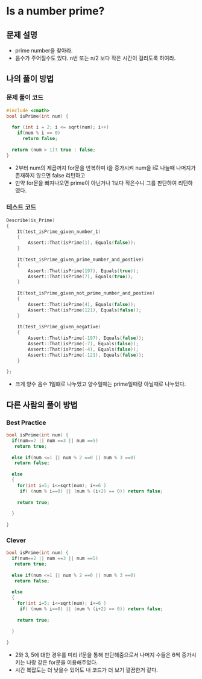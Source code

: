 # Is a number prime?

## 문제 설명

*  prime number을 찾아라.
*  음수가 주어질수도 있다. n번 또는 n/2 보다 작은 시간이 걸리도록 하여라.

## 나의 풀이 방법

### 문제 풀이 코드

```c++
#include <cmath>
bool isPrime(int num) {
  
  for (int i = 2; i <= sqrt(num); i++)
    if(num % i == 0)
      return false;
  
  return (num > 1)? true : false;
}
```

*  2부터 num의 제곱까지 for문을 반복하며 i을 증가시켜 num을 i로 나눌때 나머지가 존재하지 않으면 false 리턴하고  
*  만약 for문을 빠져나오면 prime이 아닌거나 1보다 작은수니 그를 판단하여 리턴하였다.

### 테스트 코드
```c++
Describe(is_Prime)
{
    It(test_isPrime_given_number_1)
    {
        Assert::That(isPrime(1), Equals(false));
    }
  
    It(test_isPrime_given_prime_number_and_postive)
    {
        Assert::That(isPrime(197), Equals(true));
        Assert::That(isPrime(7), Equals(true));
    }
  
    It(test_isPrime_given_not_prime_number_and_postive)
    {
        Assert::That(isPrime(4), Equals(false));
        Assert::That(isPrime(121), Equals(false));
    }
  
    It(test_isPrime_given_negative)
    {
        Assert::That(isPrime(-197), Equals(false));
        Assert::That(isPrime(-7), Equals(false));
        Assert::That(isPrime(-4), Equals(false));
        Assert::That(isPrime(-121), Equals(false));
    }
  
};
```

*  크게 양수 음수 1일떄로 나누었고 양수일때는 prime일때랑 아닐때로 나누었다.

## 다른 사람의 풀이 방법

### Best Practice

```c++
bool isPrime(int num) {
  if(num==2 || num ==3 || num ==5) 
   return true;
  
  else if(num <=1 || num % 2 ==0 || num % 3 ==0) 
   return false;
  
  else
  {
    for(int i=5; i<=sqrt(num); i+=6 )
     if( (num % i==0) || (num % (i+2) == 0)) return false;
    
    return true;
  
  }
  
}
```

### Clever

```c++
bool isPrime(int num) {
  if(num==2 || num ==3 || num ==5) 
   return true;
  
  else if(num <=1 || num % 2 ==0 || num % 3 ==0) 
   return false;
  
  else
  {
    for(int i=5; i<=sqrt(num); i+=6 )
     if( (num % i==0) || (num % (i+2) == 0)) return false;
    
    return true;
  
  }
  
}
```

*  2와 3, 5에 대한 경우를 미리 if문을 통해 판단해줌으로서 나머지 수들은 6씩 증가시키는 나랑 같은 for문을 이용해주었다.
*  시간 복잡도는 더 낮을수 있어도 내 코드가 더 보기 깔끔한거 같다.